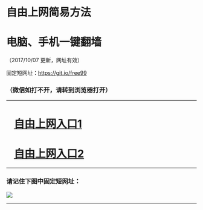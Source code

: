 ﻿# 自由上网简易方法

# 电脑、手机一键翻墙

（2017/10/07 更新，网址有效）

固定短网址：https://git.io/free99

### （微信如打不开，请转到浏览器打开）


***





# &nbsp;&nbsp; <a href="http://ft180587569.fwq-tz-1001.info/fwqtz01.html?t=100700111661 " target="_blank">自由上网入口1</a>
# &nbsp;&nbsp; <a href="http://ft1349524619.fwq-tz-1002.info/fwqtz02.html?t=100700121239 " target="_blank">自由上网入口2</a>
***

### 请记住下图中固定短网址：

<img src="https://s3-us-west-2.amazonaws.com/fwq-1001/yjfq-20170905okok.png" /> 


***

